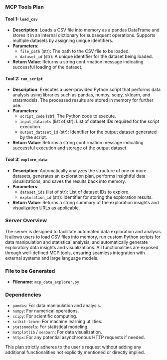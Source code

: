 ### **MCP Tools Plan**

#### Tool 1: `load_csv`
- **Description**: Loads a CSV file into memory as a pandas DataFrame and stores it in an internal dictionary for subsequent operations. Supports multiple datasets by assigning unique identifiers.
- **Parameters**:
  - `file_path` (str): The path to the CSV file to be loaded.
  - `dataset_id` (str): A unique identifier for the dataset being loaded.
- **Return Value**: Returns a string confirmation message indicating successful loading of the dataset.

#### Tool 2: `run_script`
- **Description**: Executes a user-provided Python script that performs data analysis using libraries such as pandas, numpy, scipy, sklearn, and statsmodels. The processed results are stored in memory for further use.
- **Parameters**:
  - `script_code` (str): The Python code to execute.
  - `input_datasets` (list of str): List of dataset IDs required for the script execution.
  - `output_dataset_id` (str): Identifier for the output dataset generated by the script.
- **Return Value**: Returns a string confirmation message indicating successful execution and storage of the output dataset.

#### Tool 3: `explore_data`
- **Description**: Automatically analyzes the structure of one or more datasets, generates an exploration plan, performs insightful data visualizations, and saves the results back into memory.
- **Parameters**:
  - `dataset_ids` (list of str): List of dataset IDs to explore.
  - `exploration_id` (str): Identifier for storing the exploration results.
- **Return Value**: Returns a string summary of the exploration insights and visualization URLs as applicable.

### **Server Overview**
The server is designed to facilitate automated data exploration and analysis. It allows users to load CSV files into memory, run custom Python scripts for data manipulation and statistical analysis, and automatically generate exploratory data insights and visualizations. All functionalities are exposed through well-defined MCP tools, ensuring seamless integration with external systems and large language models.

### **File to be Generated**
- **Filename**: `mcp_data_explorer.py`

### **Dependencies**
- `pandas`: For data manipulation and analysis.
- `numpy`: For numerical operations.
- `scipy`: For scientific computing.
- `scikit-learn`: For machine learning utilities.
- `statsmodels`: For statistical modeling.
- `matplotlib` / `seaborn`: For data visualization.
- `httpx`: For any potential asynchronous HTTP requests if needed.

This plan strictly adheres to the user's request without adding any additional functionalities not explicitly mentioned or directly implied.